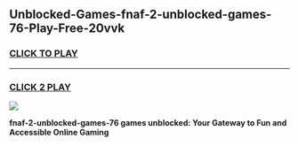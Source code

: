 
## Unblocked-Games-fnaf-2-unblocked-games-76-Play-Free-20vvk
<h3>
<a href="https://premium76.site?title=fnaf-2-unblocked-games-76&ref=23A">CLICK TO PLAY</a></h3>
<hr>

<h3>
<a href="https://premium76.site?title=fnaf-2-unblocked-games-76&ref=23A">CLICK 2 PLAY</a>
  
</h3>

<a href="https://premium76.site?title=fnaf-2-unblocked-games-76&ref=23A"><img src="https://clearcache.store/games.png"></a>


**fnaf-2-unblocked-games-76 games unblocked: Your Gateway to Fun and Accessible Online Gaming**
